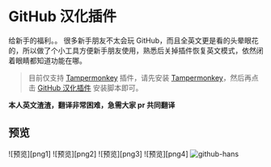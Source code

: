 # GitHub 汉化插件

给新手的福利。。
很多新手朋友不太会玩 GitHub，而且全英文更是看的头晕眼花的，所以做了个小工具方便新手朋友使用，熟悉后关掉插件恢复英文模式，依然闭着眼睛都知道功能在哪。

> 目前仅支持 [Tampermonkey][1] 插件，请先安装 [Tampermonkey][1]，然后再点击 [GitHub 汉化插件][2] 安装脚本即可。

**本人英文渣渣，翻译非常困难，急需大家 pr 共同翻译**


## 预览

  ![预览][png1] 
  ![预览][png2] 
  ![预览][png3] 
  ![预览][png4] 
  ![github-hans][github-hans] 


[1]: http://tampermonkey.net/ "Tampermonkey"
[2]: 
https://openuserjs.org/install/52cik/GitHub_%E6%B1%89%E5%8C%96%E6%8F%92%E4%BB%B6.user.js "GitHub 汉化插件"


[png-1]: http://52cik.github.io/github-hans/preview/1.png
[png-2]: http://52cik.github.io/github-hans/preview/2.png
[png-3]: http://52cik.github.io/github-hans/preview/3.png
[png-4]: http://52cik.github.io/github-hans/preview/4.png
[github-hans]: http://52cik.github.io/github-hans/preview/github-hans.gif "github-hans"
